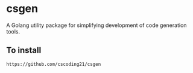 # csgen
A Golang utility package for simplifying development of code generation tools.

## To install
    https://github.com/cscoding21/csgen

